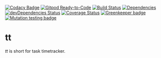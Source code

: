 [![Codacy Badge](https://api.codacy.com/project/badge/Grade/c7686294b54d4fffa0ca98fc2ae5e219)](https://app.codacy.com/manual/jerome.bienaime/tt?utm_source=github.com&utm_medium=referral&utm_content=jeromebienaime/tt&utm_campaign=Badge_Grade_Dashboard)
[![Gitpod Ready-to-Code](https://img.shields.io/badge/Gitpod-Ready--to--Code-blue?logo=gitpod)](https://gitpod.io/#https://github.com/jeromebienaime/tt) 
[![Build Status](https://travis-ci.org/jeromebienaime/tt.svg?branch=master)](https://travis-ci.org/jeromebienaime/tt)
[![Dependencies](https://david-dm.org/jeromebienaime/tt.svg)](https://david-dm.org/jeromebienaime/tt)
[![devDependencies Status](https://david-dm.org/jeromebienaime/tt/dev-status.svg)](https://david-dm.org/jeromebienaime/tt?type=dev)
[![Coverage Status](https://coveralls.io/repos/github/jeromebienaime/tt/badge.svg)](https://coveralls.io/github/jeromebienaime/tt)
[![Greenkeeper badge](https://badges.greenkeeper.io/jeromebienaime/tt.svg)](https://greenkeeper.io/)
[![Mutation testing badge](https://img.shields.io/endpoint?style=flat&url=https%3A%2F%2Fbadge-api.stryker-mutator.io%2Fgithub.com%2Fjeromebienaime%2Ftt%2Fmaster)](https://dashboard.stryker-mutator.io/reports/github.com/jeromebienaime/tt/master)

# tt

_tt_ is short for task timetracker. 
